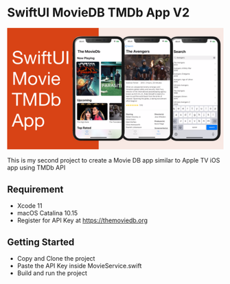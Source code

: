 # SwiftUI MovieDB TMDb App V2

![Alt text](./promo.png?raw=true "SwiftUI MovieDb with TMDb API iOS App")


This is my second project to create a Movie DB app similar to Apple TV iOS app using TMDb API

## Requirement
- Xcode 11
- macOS Catalina 10.15
- Register for API Key at https://themoviedb.org

## Getting Started
- Copy and Clone the project
- Paste the API Key inside MovieService.swift
- Build and run the project
